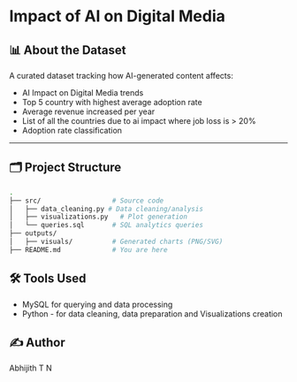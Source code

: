 # Impact of AI on Digital Media

## 📊 About the Dataset
A curated dataset tracking how AI-generated content affects:
- AI Impact on Digital Media trends
- Top 5 country with highest average adoption rate
- Average revenue increased per year
- List of all the countries due to ai impact where job loss is > 20%
- Adoption rate classification

---

## 🗂️ Project Structure
```bash
.
├── src/                  # Source code
│   ├── data_cleaning.py # Data cleaning/analysis
│   ├── visualizations.py   # Plot generation
│   └── queries.sql       # SQL analytics queries
├── outputs/
│   ├── visuals/          # Generated charts (PNG/SVG)
├── README.md             # You are here
```
## 🛠️ Tools Used

- MySQL for querying and data processing  
- Python -  for data cleaning, data preparation and Visualizations creation

## ✍️ Author
Abhijith T N
